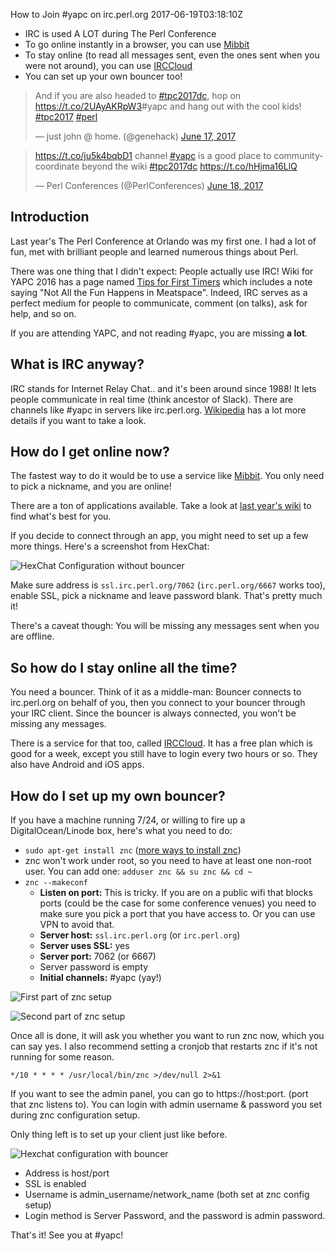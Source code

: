 How to Join #yapc on irc.perl.org
2017-06-19T03:18:10Z

 - IRC is used A LOT during The Perl Conference
 - To go online instantly in a browser, you can use [Mibbit](https://chat.mibbit.com/#yapc@irc.perl.org)
 - To stay online (to read all messages sent, even the ones sent when you were not around), you can use [IRCCloud](https://www.irccloud.com)
 - You can set up your own bouncer too!

<blockquote class="twitter-tweet" data-lang="en">
<p dir="ltr" lang="en">And if you are also headed to <a href="https://twitter.com/hashtag/tpc2017dc?src=hash">#tpc2017dc</a>, hop on <a href="https://t.co/2UAyAKRpW3">https://t.co/2UAyAKRpW3</a>#yapc and hang out with the cool kids! <a href="https://twitter.com/hashtag/tpc2017?src=hash">#tpc2017</a> <a href="https://twitter.com/hashtag/perl?src=hash">#perl</a></p>
— just john @ home. (@genehack) <a href="https://twitter.com/genehack/status/876059761657077760">June 17, 2017</a></blockquote>
<script async src="//platform.twitter.com/widgets.js" charset="utf-8"></script>
<blockquote class="twitter-tweet" data-lang="en">
<p dir="ltr" lang="en"><a href="https://t.co/ju5k4bqbD1">https://t.co/ju5k4bqbD1</a> channel <a href="https://twitter.com/hashtag/yapc?src=hash">#yapc</a> is a good place to community-coordinate beyond the wiki <a href="https://twitter.com/hashtag/tpc2017dc?src=hash">#tpc2017dc</a> <a href="https://t.co/hHjma16LlQ">https://t.co/hHjma16LlQ</a></p>
— Perl Conferences (@PerlConferences) <a href="https://twitter.com/PerlConferences/status/876570261444866049">June 18, 2017</a></blockquote>
<script async src="//platform.twitter.com/widgets.js" charset="utf-8"></script>



## Introduction

Last year's The Perl Conference at Orlando was my first one. I had a lot of fun, met with brilliant people and learned numerous things about Perl.

There was one thing that I didn't expect: People actually use IRC! Wiki for YAPC 2016 has a page named [Tips for First Timers](http://www.yapcna.org/yn2016/wiki?node=FirstTimers) which includes a note saying "Not All the Fun Happens in Meatspace". Indeed, IRC serves as a perfect medium for people to communicate, comment (on talks), ask for help, and so on.

If you are attending YAPC, and not reading #yapc, you are missing **a lot**.



## What is IRC anyway?

IRC stands for Internet Relay Chat.. and it's been around since 1988! It lets people communicate in real time (think ancestor of Slack). There are channels like #yapc in servers like irc.perl.org. <a href="https://en.wikipedia.org/wiki/Internet_Relay_Chat" target="_blank">Wikipedia</a> has a lot more details if you want to take a look.



## How do I get online now?

The fastest way to do it would be to use a service like [Mibbit](https://chat.mibbit.com/#yapc@irc.perl.org). You only need to pick a nickname, and you are online!

There are a ton of applications available. Take a look at [last year's wiki](http://www.yapcna.org/yn2016/wiki?node=IRC) to find what's best for you.

If you decide to connect through an app, you might need to set up a few more things. Here's a screenshot from HexChat:

![HexChat Configuration without bouncer](images/irc-hexchat-1.png)

Make sure address is `ssl.irc.perl.org/7062` (`irc.perl.org/6667` works too), enable SSL, pick a nickname and leave password blank. That's pretty much it!

There's a caveat though: You will be missing any messages sent when you are offline.



## So how do I stay online all the time?

You need a bouncer. Think of it as a middle-man: Bouncer connects to irc.perl.org on behalf of you, then you connect to your bouncer through your IRC client. Since the bouncer is always connected, you won't be missing any messages.

There is a service for that too, called [IRCCloud](https://www.irccloud.com). It has a free plan which is good for a week, except you still have to login every two hours or so. They also have Android and iOS apps.



## How do I set up my own bouncer?

If you have a machine running 7/24, or willing to fire up a DigitalOcean/Linode box, here's what you need to do:

 - `sudo apt-get install znc` ([more ways to install znc](http://wiki.znc.in/Installation)</a>)
 - znc won't work under root, so you need to have at least one non-root user. You can add one: `adduser znc && su znc && cd ~ `
 - `znc --makeconf`
    - **Listen on port:** This is tricky. If you are on a public wifi that blocks ports (could be the case for some conference venues) you need to make sure you pick a port that you have access to. Or you can use VPN to avoid that.
    - **Server host:** `ssl.irc.perl.org` (or `irc.perl.org`)
    - **Server uses SSL:** yes
    - **Server port:** 7062 (or 6667)
    - Server password is empty
    - **Initial channels:** #yapc (yay!)

![First part of znc setup](images/irc-znc-1.png)

![Second part of znc setup](images/irc-znc-2.png)

Once all is done, it will ask you whether you want to run znc now, which you can say yes. I also recommend setting a cronjob that restarts znc if it's not running for some reason.

`*/10 * * * * /usr/local/bin/znc >/dev/null 2>&1`

If you want to see the admin panel, you can go to https://host:port. (port that znc listens to). You can login with admin username & password you set during znc configuration setup.

Only thing left is to set up your client just like before.

![Hexchat configuration with bouncer](images/irc-hexchat-2.png)

 - Address is host/port
 - SSL is enabled
 - Username is admin_username/network_name (both set at znc config setup)
 - Login method is Server Password, and the password is admin password.

That's it! See you at #yapc!
